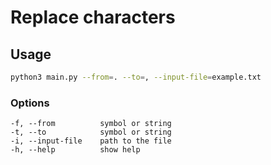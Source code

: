 # Replace characters

## Usage

```bash
python3 main.py --from=. --to=, --input-file=example.txt
```

### Options
```
-f, --from          symbol or string
-t, --to            symbol or string
-i, --input-file    path to the file
-h, --help          show help
```

